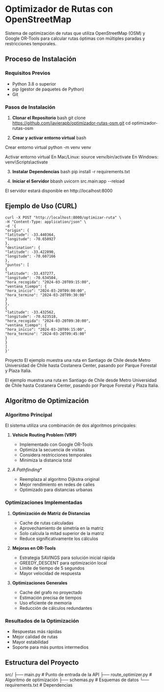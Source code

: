 # Optimizador de Rutas con OpenStreetMap

Sistema de optimización de rutas que utiliza OpenStreetMap (OSM) y Google OR-Tools para calcular rutas óptimas con múltiples paradas y restricciones temporales.

## Proceso de Instalación

### Requisitos Previos
- Python 3.8 o superior
- pip (gestor de paquetes de Python)
- Git

### Pasos de Instalación

1. **Clonar el Repositorio**
bash
git clone https://github.com/javierapb/optimizador-rutas-osm.git
cd optimizador-rutas-osm

2. **Crear y activar entorno virtual**
bash

Crear entorno virtual
python -m venv venv

Activar entorno virtual
En Mac/Linux:
source venv/bin/activate
En Windows:
venv\Scripts\activate

3. **Instalar Dependencias**
bash
pip install -r requirements.txt


4. **Iniciar el Servidor**
bbash
uvicorn src.main:app --reload

El servidor estará disponible en http://localhost:8000

## Ejemplo de Uso (CURL)

```
curl -X POST "http://localhost:8000/optimizar-ruta" \
-H "Content-Type: application/json" \
-d '{
"origin": {
"latitude": -33.440364,
"longitude": -70.650927
},
"destination": {
"latitude": -33.422890,
"longitude": -70.607166
},
"puntos": [
{
"latitude": -33.437277,
"longitude": -70.634504,
"hora_recogida": "2024-03-20T09:15:00",
"ventana_tiempo": {
"hora_inicio": "2024-03-20T09:00:00",
"hora_termino": "2024-03-20T09:30:00"
}
},
{
"latitude": -33.432562,
"longitude": -70.623518,
"hora_recogida": "2024-03-20T09:30:00",
"ventana_tiempo": {
"hora_inicio": "2024-03-20T09:15:00",
"hora_termino": "2024-03-20T09:45:00"
}
}
]
}'
```
Proyecto
El ejemplo muestra una ruta en Santiago de Chile desde Metro Universidad de Chile hasta Costanera Center, pasando por Parque Forestal y Plaza Italia.



El ejemplo muestra una ruta en Santiago de Chile desde Metro Universidad de Chile hasta Costanera Center, pasando por Parque Forestal y Plaza Italia.

## Algoritmo de Optimización

### Algoritmo Principal
El sistema utiliza una combinación de dos algoritmos principales:

1. **Vehicle Routing Problem (VRP)**
   - Implementado con Google OR-Tools
   - Optimiza la secuencia de visitas
   - Considera restricciones temporales
   - Minimiza la distancia total

2. **A* Pathfinding**
   - Reemplaza al algoritmo Dijkstra original
   - Mejor rendimiento en redes de calles
   - Optimizado para distancias urbanas

### Optimizaciones Implementadas

1. **Optimización de Matriz de Distancias**
   - Cache de rutas calculadas
   - Aprovechamiento de simetría en la matriz
   - Solo calcula la mitad superior de la matriz
   - Reduce significativamente los cálculos

2. **Mejoras en OR-Tools**
   - Estrategia SAVINGS para solución inicial rápida
   - GREEDY_DESCENT para optimización local
   - Límite de tiempo de 5 segundos
   - Mayor velocidad de respuesta

3. **Optimizaciones Generales**
   - Cache del grafo no proyectado
   - Estimación precisa de tiempos
   - Uso eficiente de memoria
   - Reducción de cálculos redundantes

### Resultados de la Optimización
- Respuestas más rápidas
- Mejor calidad de rutas
- Mayor estabilidad
- Soporte para más puntos intermedios

## Estructura del Proyecto

src/
├── main.py # Punto de entrada de la API
├── route_optimizer.py # Algoritmo de optimización
├── schemas.py # Esquemas de datos
└── requirements.txt # Dependencias
